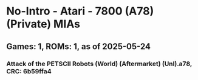 # No-Intro - Atari - 7800 (A78) (Private) MIAs
## Games: 1, ROMs: 1, as of 2025-05-24

### Attack of the PETSCII Robots (World) (Aftermarket) (Unl).a78, CRC: 6b59ffa4
